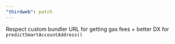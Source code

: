 ```yaml
---
"thirdweb": patch
---
```


Respect custom bundler URL for getting gas fees + better DX for `predictSmartAccountAddress()`
